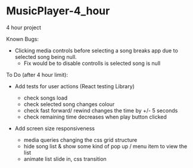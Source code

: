 # MusicPlayer-4_hour
4 hour project 


Known Bugs: 
* Clicking media controls before selecting a song breaks app due to selected song being null. 
    * Fix would be to disable controlls is selected song is null

To Do (after 4 hour limit):
* Add tests for user actions (React testing Library)
    * check songs load 
    * check selected song changes colour
    * check fast forward/ rewind changes the time by +/- 5 seconds
    * check remaining time decreases when play button clicked 

* Add screen size responsiveness
    * media queries changing the css grid structure
    * hide song list & show some kind of pop up / menu item to view the list
    * animate list slide in, css transition  
  
